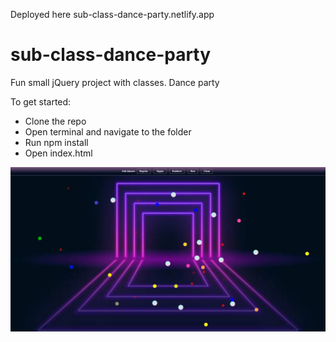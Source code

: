 Deployed here sub-class-dance-party.netlify.app

# sub-class-dance-party

Fun small jQuery project with classes.
Dance party

To get started:

- Clone the repo
- Open terminal and navigate to the folder
- Run npm install
- Open index.html

![Screenshot](dancepartyscreenshot.png?raw=true 'Title')
